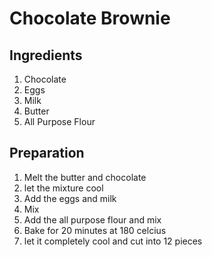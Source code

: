 # **Chocolate Brownie**
## __Ingredients__
1. Chocolate
2. Eggs
3. Milk
4. Butter
5. All Purpose Flour

## __Preparation__
1. Melt the butter and chocolate
2. let the mixture cool
3. Add the eggs and milk
4. Mix
5. Add the all purpose flour and mix
6. Bake for 20 minutes at 180 celcius
7. let it completely cool and cut into 12 pieces


